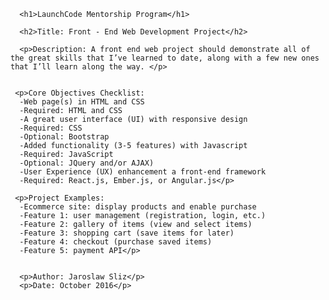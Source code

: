 
      <h1>LaunchCode Mentorship Program</h1>
      
      <h2>Title: Front - End Web Development Project</h2>

      <p>Description: A front end web project should demonstrate all of the great skills that I’ve learned to date, along with a few new ones that I’ll learn along the way. </p>


     <p>Core Objectives Checklist:
      -Web page(s) in HTML and CSS
      -Required: HTML and CSS
      -A great user interface (UI) with responsive design
      -Required: CSS
      -Optional: Bootstrap
      -Added functionality (3-5 features) with Javascript
      -Required: JavaScript
      -Optional: JQuery and/or AJAX)
      -User Experience (UX) enhancement a front-end framework
      -Required: React.js, Ember.js, or Angular.js</p>

     <p>Project Examples:
      -Ecommerce site: display products and enable purchase
      -Feature 1: user management (registration, login, etc.)
      -Feature 2: gallery of items (view and select items)
      -Feature 3: shopping cart (save items for later)
      -Feature 4: checkout (purchase saved items)
      -Feature 5: payment API</p>


      <p>Author: Jaroslaw Sliz</p>
      <p>Date: October 2016</p>

